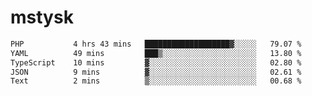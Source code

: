 # mstysk

<!--START_SECTION:waka-->

```txt
PHP           4 hrs 43 mins   ███████████████████▓░░░░░   79.07 %
YAML          49 mins         ███▒░░░░░░░░░░░░░░░░░░░░░   13.80 %
TypeScript    10 mins         ▓░░░░░░░░░░░░░░░░░░░░░░░░   02.80 %
JSON          9 mins          ▓░░░░░░░░░░░░░░░░░░░░░░░░   02.61 %
Text          2 mins          ▒░░░░░░░░░░░░░░░░░░░░░░░░   00.68 %
```

<!--END_SECTION:waka-->
